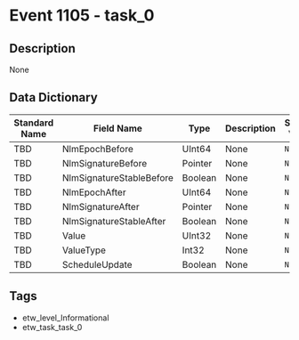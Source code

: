# Event 1105 - task_0

## Description
None

## Data Dictionary
|Standard Name|Field Name|Type|Description|Sample Value|
|---|---|---|---|---|
|TBD|NlmEpochBefore|UInt64|None|`None`|
|TBD|NlmSignatureBefore|Pointer|None|`None`|
|TBD|NlmSignatureStableBefore|Boolean|None|`None`|
|TBD|NlmEpochAfter|UInt64|None|`None`|
|TBD|NlmSignatureAfter|Pointer|None|`None`|
|TBD|NlmSignatureStableAfter|Boolean|None|`None`|
|TBD|Value|UInt32|None|`None`|
|TBD|ValueType|Int32|None|`None`|
|TBD|ScheduleUpdate|Boolean|None|`None`|

## Tags
* etw_level_Informational
* etw_task_task_0